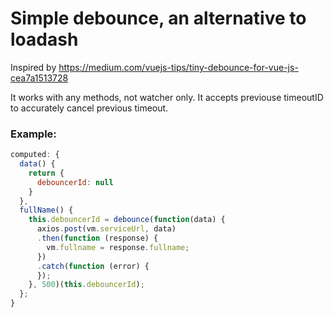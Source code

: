 # Simple debounce, an alternative to loadash

Inspired by https://medium.com/vuejs-tips/tiny-debounce-for-vue-js-cea7a1513728

It works with any methods, not watcher only. It accepts previouse timeoutID to accurately cancel previous timeout.

### Example:
```javascript
computed: {
  data() {
    return {
      debouncerId: null
    }
  },
  fullName() {
    this.debouncerId = debounce(function(data) {
      axios.post(vm.serviceUrl, data)
      .then(function (response) {
        vm.fullname = response.fullname;
      })
      .catch(function (error) {
      });
    }, 500)(this.debouncerId);
  };
}
```